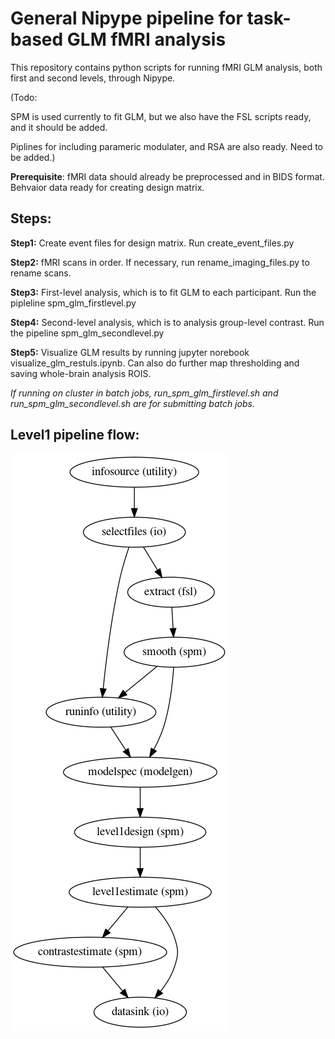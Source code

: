 # General Nipype pipeline for task-based GLM fMRI analysis
This repository contains python scripts for running fMRI GLM analysis, both first and second levels, through Nipype. 

(Todo: 

SPM is used currently to fit GLM, but we also have the FSL scripts ready, and it should be added.

Piplines for including parameric modulater, and RSA are also ready. Need to be added.)

**Prerequisite**: fMRI data should already be preprocessed and in BIDS format. Behvaior data ready for creating design matrix.

## Steps:

**Step1:** Create event files for design matrix. Run create_event_files.py

**Step2:** fMRI scans in order. If necessary, run rename_imaging_files.py to rename scans.

**Step3:** First-level analysis, which is to fit GLM to each participant. Run the pipleline spm_glm_firstlevel.py

**Step4:** Second-level analysis, which is to analysis group-level contrast. Run the pipeline spm_glm_secondlevel.py

**Step5:** Visualize GLM results by running jupyter norebook visualize_glm_restuls.ipynb. Can also do further map thresholding and saving whole-brain analysis ROIS.

*If running on cluster in batch jobs, run_spm_glm_firstlevel.sh and run_spm_glm_secondlevel.sh are for submitting batch jobs.*

## Level1 pipeline flow:

![Pipeline flowchart](https://github.com/LevyDecisionNeuroLab/fmri_task_glm/blob/master/graph.png)
